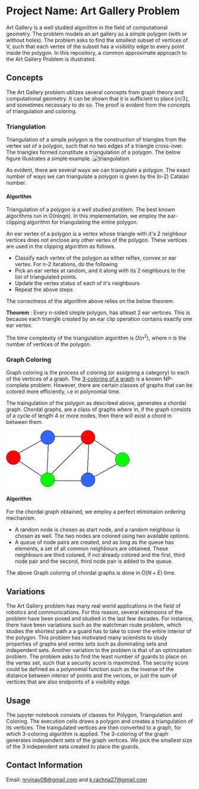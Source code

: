 # Project Name: Art Gallery Problem
Art Gallery is a well studied algorithm in the field of computational geometry. The problem models an art gallery as a simple polygon (with or without holes). The problem asks to find the smallest subset of vertices of V, such that each vertex of the subset has a visibility edge to every point inside the polygon.
In this repository, a common approximate approach to the Art Gallery Problem is illustrated.

## Concepts
The Art Gallery problem utilizes several concepts from graph theory and computational geometry. It can be shown that it is sufficient to place $\lfloor n/3 \rfloor$, and sometimes necessary to do so. The proof is evident from the concepts of triangulation and coloring.

### Triangulation
Triangulation of a simple polygon is the construction of triangles from the vertex set of a polygon, such that no two edges of a triangle cross-over. The triangles formed constitute a triangulation of a polygon. The below figure illustrates a simple example.
![triangulation](https://groups.csail.mit.edu/graphics/classes/6.838/F01/lectures/PolygonTriangulation/triangulation.gif)

As evident, there are several ways we can triangulate a polygon. The exact number of ways we can triangulate a polygon is given by the (n-2) Catalan number.

#### Algorithm
Triangulation of a polygon is a well studied problem. The best known algorithms run in O(nlogn). In this implementation, we employ the ear-clipping algorithm for triangulating the entire polygon.

An ear vertex of a polygon is a vertex whose triangle with it's 2 neighbour vertices does not enclose any other vertex of the polygon. These vertices are used in the clipping algorithm as follows.
* Classify each vertex of the polygon as either reflex, convex or ear vertex.
For n-2 iterations, do the following
* Pick an ear vertex at random, and it along with its 2 neighbours to the list of triangulated points.
* Update the vertex status of each of it's neighbours
* Repeat the above steps

The correctness of the algorithm above relies on the below theorem.

**Theorem** : Every n-sided simple polygon, has atleast 2 ear vertices. This is because each triangle created by an ear clip operation contains exactly one ear vertex.

The time complexity of the triangulation algorithm is $O(n^2)$, where n is the number of vertices of the polygon.

### Graph Coloring
Graph coloring is the process of coloring (or assigning a category) to each of the vertices of a graph. The [3-coloring of a graph](http://www.cs.toronto.edu/~lalla/373s16/notes/3col.pdf) is a known NP-complete problem. However, there are certain classes of graphs that can be colored more efficiently, i.e in polynomial time.

The traingulation of the polygon as described above, generates a chordal graph. Chordal graphs, are a class of graphs where in, if the graph consists of a cycle of length 4 or more nodes, then there will exist a chord in between them.

![chordal](https://github.com/VinayNR/art-gallery/blob/main/coloring.png)

#### Algorithm
For the chordal graph obtained, we employ a perfect elimintaion ordering mechanism.
* A random node is chosen as start node, and a random neighbour is chosen as well. The two nodes are colored using two available options.
* A queue of node pairs are created, and as long as the queue has elements, a set of all common neighbours are obtained. These neighbours are third colored, if not already colored and the first, third node pair and the second, third node pair is added to the queue.

The above Graph coloring of chordal graphs is done in $O(N+E)$ time.

## Variations
The Art Gallery problem has many real world applications in the field of robotics and communications. For this reason, several extensions of the problem have been posed and studied in the last few decades. For instance, there have been variations such as the watchman route problem, which studies the shortest path a a guard has to take to cover the entire interior of the polygon. This problem has motivated many scientists to study properties of graphs and vertex sets such as dominating sets and independent sets. Another variation to the problem is that of an optimzation problem. The problem asks to find the least number of guards to place on the vertex set, such that a security score is maximized. The security score could be defined as a polynomial function such as the inverse of the distance between interior of points and the verices, or just the sum of vertices that are also endpoints of a visibility edge.


## Usage
The jupyter notebook consists of classes for Polygon, Triangulation and Coloring. The execution cells draws a polygon and creates a triangulation of its vertices. The traingulated vertices are then converted to a graph, for which 3-coloring algorithm is applied. The 3-coloring of the graph generates independent sets of the graph vertices. We pick the smallest size of the 3 independent sets created to place the guards.

## Contact Information
Email: <nrvinay08@gmail.com> and <k.rachna27@gmail.com>
